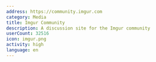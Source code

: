 ```yaml
---
address: https://community.imgur.com
category: Media
title: Imgur Community
description: A discussion site for the Imgur community
userCount: 32516
icon: imgur.png
activity: high
language: en
---
```

